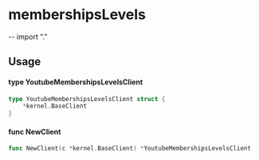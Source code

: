 # membershipsLevels
--
    import "."


## Usage

#### type YoutubeMembershipsLevelsClient

```go
type YoutubeMembershipsLevelsClient struct {
	*kernel.BaseClient
}
```


#### func  NewClient

```go
func NewClient(c *kernel.BaseClient) *YoutubeMembershipsLevelsClient
```
